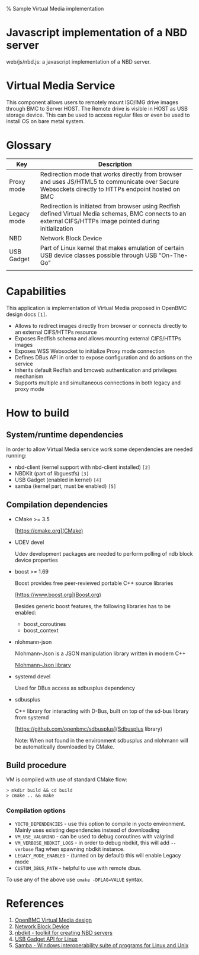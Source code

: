 % Sample Virtual Media implementation

# Javascript implementation of a NBD server

web/js/nbd.js:    a javascript implementation of a NBD server.

# Virtual Media Service

This component allows users to remotely mount ISO/IMG drive images through BMC
to Server HOST. The Remote drive is visible in HOST as USB storage device.
This can be used to access regular files or even be used to install OS on bare
metal system.

# Glossary

| Key         | Description                                                                                                                                                   |
|-------------|---------------------------------------------------------------------------------------------------------------------------------------------------------------|
| Proxy mode  | Redirection mode that works directly from browser and uses JS/HTML5 to communicate over Secure Websockets directly to HTTPs endpoint hosted on BMC            |
| Legacy mode | Redirection is initiated from browser using Redfish defined Virtual Media schemas, BMC connects to an external CIFS/HTTPs image pointed during initialization |
| NBD         | Network Block Device                                                                                                                                          |
| USB Gadget  | Part of Linux kernel that makes emulation of certain USB device classes possible through USB "On-The-Go"                                                      |
|             |                                                                                                                                                               |

# Capabilities

This application is implementation of Virtual Media proposed in OpenBMC design
docs `[1]`.

* Allows to redirect images directly from browser or connects directly to an
  external CIFS/HTTPs resource
* Exposes Redfish schema and allows mounting external CIFS/HTTPs images
* Exposes WSS Websocket to initialize Proxy mode connection
* Defines DBus API in order to expose configuration and do actions on the
  service
* Inherits default Redfish and bmcweb authentication and privileges mechanism
* Supports multiple and simultaneous connections in both legacy and proxy mode

# How to build

## System/runtime dependencies
In order to allow Virtual Media service work some dependencies are needed
running:

* nbd-client (kernel support with nbd-client installed) `[2]`
* NBDKit (part of libguestfs) `[3]`
* USB Gadget (enabled in kernel) `[4]`
* samba (kernel part, must be enabled) `[5]`

## Compilation dependencies
  * CMake >= 3.5

    [https://cmake.org](CMake)

  * UDEV devel

    Udev development packages are needed to perform polling of ndb block device properties

  * boost >= 1.69

      Boost provides free peer-reviewed portable C++ source libraries

      [https://www.boost.org](Boost.org)

    Besides generic boost features, the following libraries has to be enabled:

    - boost_coroutines
    - boost_context

  * nlohmann-json

    Nlohmann-Json is a JSON manipulation library written in modern C++

    [Nlohmann-Json library](https://github.com/nlohmann/json)

  * systemd devel

    Used for DBus access as sdbusplus dependency

  * sdbusplus

    C++ library for interacting with D-Bus, built on top of the sd-bus library
    from systemd

    [https://github.com/openbmc/sdbusplus](Sdbusplus library)

    Note: When not found in the environment sdbusplus and nlohmann will be
    automatically downloaded by CMake.

## Build procedure

VM is compiled with use of standard CMake flow:

  ```
  > mkdir build && cd build
  > cmake .. && make
  ```

### Compilation options
  * `YOCTO_DEPENDENCIES` - use this option to compile in yocto environment.
    Mainly uses existing dependencies instead of downloading
  * `VM_USE_VALGRIND` - can be used to debug coroutines with valgrind
  * `VM_VERBOSE_NBDKIT_LOGS` - in order to debug nbdkit, this will add `--verbose`
    flag when spawning nbdkit instance.
  * `LEGACY_MODE_ENABLED` - (turned on by default) this will enable Legacy
    mode
  * `CUSTOM_DBUS_PATH` - helpful to use with remote dbus.

  To use any of the above use `cmake -DFLAG=VALUE` syntax.


# References
1. [OpenBMC Virtual Media design](https://github.com/openbmc/docs/blob/master/designs/virtual-media.md)
2. [Network Block Device](https://sourceforge.net/projects/nbd/)
3. [nbdkit - toolkit for creating NBD servers](https://libguestfs.org/nbdkit.1.html)
4. [USB Gadget API for
   Linux](https://www.kernel.org/doc/html/v4.17/driver-api/usb/gadget.html)
5. [Samba - Windows interoperability suite of programs for Linux and Unix](https://www.samba.org/)
